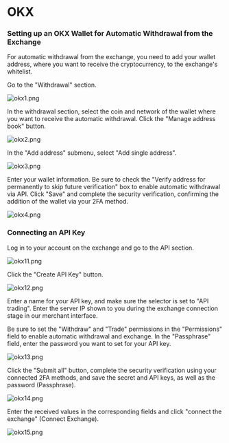# OKX

### Setting up an OKX Wallet for Automatic Withdrawal from the Exchange

For automatic withdrawal from the exchange, you need to add your wallet address, where you want to receive the cryptocurrency, to the exchange's whitelist.

Go to the "Withdrawal" section.

![okx1.png](../../assets/images/exchanges/okx/okx1.png)

In the withdrawal section, select the coin and network of the wallet where you want to receive the automatic withdrawal. Click the "Manage address book" button.

![okx2.png](../../assets/images/exchanges/okx/okx2.png)

In the "Add address" submenu, select "Add single address".

![okx3.png](../../assets/images/exchanges/okx/okx3.png)

Enter your wallet information. Be sure to check the "Verify address for permanently to skip future verification" box to enable automatic withdrawal via API. Click "Save" and complete the security verification, confirming the addition of the wallet via your 2FA method.

![okx4.png](../../assets/images/exchanges/okx/okx4.png)

### Connecting an API Key

Log in to your account on the exchange and go to the API section.

![okx11.png](../../assets/images/exchanges/okx/okx11.png)

Click the "Create API Key" button.

![okx12.png](../../assets/images/exchanges/okx/okx12.png)

Enter a name for your API key, and make sure the selector is set to "API trading". Enter the server IP shown to you during the exchange connection stage in our merchant interface.

Be sure to set the "Withdraw" and "Trade" permissions in the "Permissions" field to enable automatic withdrawal and exchange. In the "Passphrase" field, enter the password you want to set for your API key.

![okx13.png](../../assets/images/exchanges/okx/okx13.png)

Click the "Submit all" button, complete the security verification using your connected 2FA methods, and save the secret and API keys, as well as the password (Passphrase).

![okx14.png](../../assets/images/exchanges/okx/okx14.png)

Enter the received values in the corresponding fields and click "connect the exchange" (Connect Exchange).

![okx15.png](../../assets/images/exchanges/okx/okx15.png)

